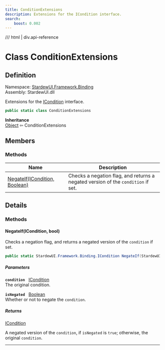```yaml
---
title: ConditionExtensions
description: Extensions for the ICondition interface.
search:
    boost: 0.002
---
```


<link rel="stylesheet" href="/StardewUI/stylesheets/reference.css" />

/// html | div.api-reference

# Class ConditionExtensions

## Definition

<div class="api-definition" markdown>

Namespace: [StardewUI.Framework.Binding](index.md)  
Assembly: StardewUI.dll  

</div>

Extensions for the [ICondition](icondition.md) interface.

```cs
public static class ConditionExtensions
```

**Inheritance**  
[Object](https://learn.microsoft.com/en-us/dotnet/api/system.object) ⇦ ConditionExtensions

## Members

### Methods

 | Name | Description |
| --- | --- |
| [NegateIf(ICondition, Boolean)](#negateificondition-bool) | Checks a negation flag, and returns a negated version of the `condition` if set. | 

## Details

### Methods

#### NegateIf(ICondition, bool)

Checks a negation flag, and returns a negated version of the `condition` if set.

```cs
public static StardewUI.Framework.Binding.ICondition NegateIf(StardewUI.Framework.Binding.ICondition condition, bool isNegated);
```

##### Parameters

**`condition`** &nbsp; [ICondition](icondition.md)  
The original condition.

**`isNegated`** &nbsp; [Boolean](https://learn.microsoft.com/en-us/dotnet/api/system.boolean)  
Whether or not to negate the `condition`.

##### Returns

[ICondition](icondition.md)

  A negated version of the `condition`, if `isNegated` is `true`; otherwise, the original `condition`.

-----

